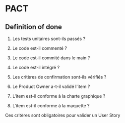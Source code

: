 # PACT

## Definition of done

1. Les tests unitaires sont-ils passés ?

2. Le code est-il commenté ?

3. Le code est-il commité dans le main ?

4. Le code est-il intégré ?

5. Les critères de confirmation sont-ils vérifiés ?

6. Le Product Owner a-t-il validé l'item ?

7. L'item est-il conforme à la charte graphique ?

8. L'item est-il conforme à la maquette ?

Ces critères sont obligatoires pour valider un User Story
